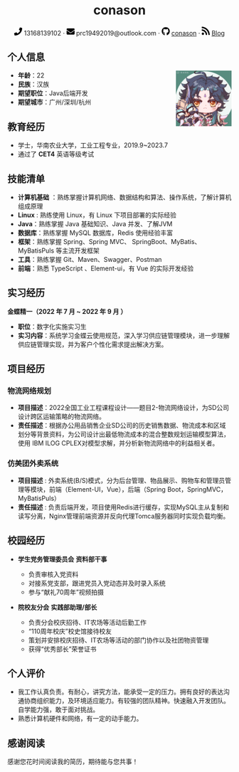 <div style="page-break-after: always;"></div>

<center>
     <h1>conason</h1>
     <div>
         <span>
             <img src="assets/phone-solid.svg" width="18px">
             13168139102
         </span>
         ·
         <span>
             <img src="assets/envelope-solid.svg" width="18px">
             prc19492019@outlook.com
         </span>
         ·
         <span>
             <img src="assets/github-brands.svg" width="18px">
             <a href="https://github.com/conason">conason</a>
         </span>
         ·
         <span>
             <img src="assets/rss-solid.svg" width="18px">
             <a href="https://conason.github.io/">Blog</a>
         </span>
     </div>
 </center>


## 个人信息 

<div id="content" style="float:right;">
    <img src="assets/avatar.png" height="125">
</div>


* **年龄**：22
* **民族**：汉族
* **期望职位**：Java后端开发
* **期望城市**：广州/深圳/杭州



## 教育经历

- 学士，华南农业大学，工业工程专业，2019.9~2023.7
- 通过了 **CET4** 英语等级考试

## 技能清单

- **计算机基础** ：熟练掌握计算机网络、数据结构和算法、操作系统，了解计算机组成原理
- **Linux** : 熟练使用 Linux，有 Linux 下项目部署的实际经验
- **Java**：熟练掌握 Java 基础知识、Java 并发、了解JVM
- **数据库**：熟练掌握 MySQL 数据库，Redis 使用经验丰富 
- **框架**：熟练掌握 Spring、Spring MVC、 SpringBoot、MyBatis、MyBatisPuls 等主流开发框架
- **工具**：熟练掌握 Git、Maven、Swagger、Postman
- **前端**：熟悉 TypeScript 、Element-ui，有 Vue 的实际开发经验

## 实习经历

**金蝶精一（2022 年 7 月 ~ 2022 年 9 月 ）**

- **职位**：数字化实施实习生
- **实习内容**：系统学习金蝶云使用规范，深入学习供应链管理模块，进一步理解供应链管理实现，并为客户个性化需求提出解决方案。

## 项目经历 

### 物流网络规划

* **项目描述**：2022全国工业工程课程设计——题目2-物流网络设计，为SD公司设计跨区运输策略的物流网络。
* **责任描述**：根据办公用品销售企业SD公司的历史销售数据、物流成本和区域划分等背景资料，为公司设计出最低物流成本的混合整数规划运输模型算法，使用 IBM ILOG CPLEX对模型求解，并分析新物流网络中的利益相关者。

### 仿美团外卖系统

- **项目描述** : 外卖系统(B/S)模式，分为后台管理、物品展示、购物车和管理员管理等模块，前端（Element-UI，Vue），后端（Spring Boot，SpringMVC，MyBatisPuls）
- **责任描述** : 负责后端开发，项目使用Redis进行缓存，实现MySQL主从复制和读写分离，Nginx管理前端资源并反向代理Tomca服务器同时实现负载均衡。

## 校园经历

* **学生党务管理委员会** **资料部干事**
  * 负责审核入党资料
  * 对接系党支部，跟进党员入党动态并及时录入系统
  * 参与“献礼70周年”视频拍摄

* **院校友分会** **实践部助理/部长**
  * 负责分会校庆招待、IT农场等活动后勤工作
  * “110周年校庆”校史馆接待校友
  * 策划并安排校庆招待、IT农场等活动的部门协作以及社团物资管理
  * 获得“优秀部长”荣誉证书

## 个人评价

+ 我工作认真负责。有耐心，讲究方法，能承受一定的压力。拥有良好的表达沟通协商组织能力，及环境适应能力。有较强的团队精神。快速融入开发团队。自学能力强，敢于面对挑战。
+ 熟悉计算机硬件和网络，有一定的动手能力。

## 感谢阅读

感谢您花时间阅读我的简历，期待能与您共事！

<div style="page-break-after: always;"></div>